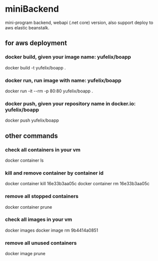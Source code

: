 # miniBackend
  mini-program backend,  webapi (.net core) version, also support deploy to aws elastic beanstalk.

## for aws deployment
### docker build, given your image name: yufelix/boapp
  docker build -t yufelix/boapp .

### docker run, run image with name: yufelix/boapp
  docker run -it --rm -p 80:80 yufelix/boapp .

### docker push, given your repository name in docker.io: yufelix/boapp
  docker push yufelix/boapp

## other commands

### check all containers in your vm
  docker container ls 

### kill and remove container by container id
  docker container kill 16e33b3aa05c
  docker container rm 16e33b3aa05c

### remove all stopped containers
  docker container prune

### check all images in your vm
  docker images
  docker image rm 9b4414a0851

### remove all unused containers
  docker image prune
